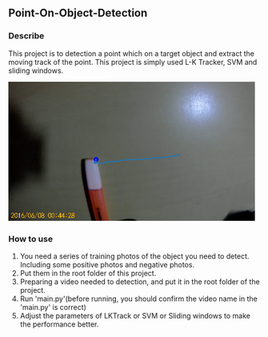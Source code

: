 ## Point-On-Object-Detection

### Describe
This project is to detection a point which on a target object and extract the moving track of the point.
This project is simply used L-K Tracker, SVM and sliding windows. 


![image text](https://github.com/BLUECARVIN/Point-On-Object-Detection/blob/master/Test.png)

### How to use 
1. You need a series of training photos of the object you need to detect. Including some positive photos and negative photos. 
2. Put them in the root folder of this project.
3. Preparing a video needed to detection, and put it in the root folder of the project.
4. Run 'main.py'(before running, you should confirm the video name in the 'main.py' is correct)
5. Adjust the parameters of LKTrack or SVM or Sliding windows to make the performance better.


